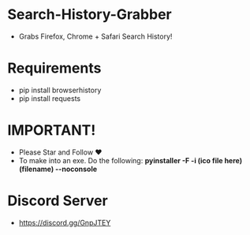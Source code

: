 # Search-History-Grabber
- Grabs Firefox, Chrome + Safari Search History!

# Requirements
- pip install browserhistory
- pip install requests

# IMPORTANT!
- Please Star and Follow ❤
- To make into an exe. Do the following: **pyinstaller -F -i (ico file here) (filename) --noconsole** 

# Discord Server 
- https://discord.gg/GnpJTEY
